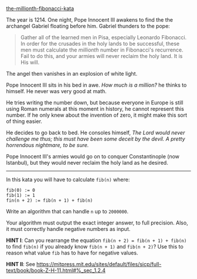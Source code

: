 [the-millionth-fibonacci-kata](https://www.codewars.com/kata/53d40c1e2f13e331fc000c26)

The year is 1214. One night, Pope Innocent III awakens to find the the archangel Gabriel floating before him.  Gabriel thunders to the pope:

> Gather all of the learned men in Pisa, especially Leonardo Fibonacci.  In order for the crusades in the holy lands to be successful, these men must calculate the *millionth* number in Fibonacci's recurrence.  Fail to do this, and your armies will never reclaim the holy land.  It is His will.

The angel then vanishes in an explosion of white light.

Pope Innocent III sits in his bed in awe.  *How much is a million?* he thinks to himself.  He never was very good at math.

He tries writing the number down, but because everyone in Europe is still using Roman numerals at this moment in history, he cannot represent this number.  If he only knew about the invention of zero, it might make this sort of thing easier.

He decides to go back to bed.  He consoles himself, *The Lord would never challenge me thus; this must have been some deceit by the devil.  A pretty horrendous nightmare, to be sure.*

Pope Innocent III's armies would go on to conquer Constantinople (now Istanbul), but they would never reclaim the holy land as he desired.

---------------------------

In this kata you will have to calculate `fib(n)` where:

	fib(0) := 0
	fib(1) := 1
	fin(n + 2) := fib(n + 1) + fib(n)

Write an algorithm that can handle `n` up to `2000000`.

Your algorithm must output the exact integer answer, to full precision. Also, it must correctly handle negative numbers as input.

**HINT I**: Can you rearrange the equation `fib(n + 2) = fib(n + 1) + fib(n)` to find `fib(n)` if you already know `fib(n + 1)` and `fib(n + 2)`?  Use this to reason what value `fib` has to have for negative values.

**HINT II**: See https://mitpress.mit.edu/sites/default/files/sicp/full-text/book/book-Z-H-11.html#%_sec_1.2.4